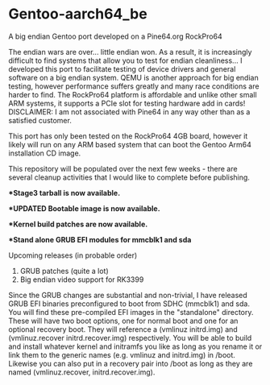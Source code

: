 # Gentoo-aarch64_be
A big endian Gentoo port developed on a Pine64.org RockPro64

The endian wars are over... little endian won. As a result, it is increasingly difficult to find systems that allow you to test for endian cleanliness...
I developed this port to facilitate testing of device drivers and general software on a big endian system. QEMU is another approach for big endian testing, however performance suffers greatly and many race conditions are harder to find. The RockPro64 platform is affordable and unlike other small ARM systems, it supports a PCIe slot for testing hardware add in cards! DISCLAIMER: I am not associated with Pine64 in any way other than as a satisfied customer.

This port has only been tested on the RockPro64 4GB board, however it likely will run on any ARM based system that can boot the Gentoo Arm64 installation CD image.

This repository will be populated over the next few weeks - there are several cleanup activities that I would like to complete before publishing.

<b>*Stage3 tarball is now available.
  
*UPDATED Bootable image is now available.
  
*Kernel build patches are now available.

*Stand alone GRUB EFI modules for mmcblk1 and sda
</b>

Upcoming releases (in probable order)

 
  1) GRUB patches (quite a lot)
  4) Big endian video support for RK3399

Since the GRUB changes are substantial and non-trivial, I have released GRUB EFI binaries preconfigured to boot from SDHC (mmcblk1) and sda. You will find these pre-compiled EFI images in the "standalone" directory. These will have two boot options, one for normal boot and one for an optional recovery boot. They will reference a (vmlinuz initrd.img) and (vmlinuz.recover initrd.recover.img) respectively. You will be able to build and install whatever kernel and initramfs you like as long as you rename it or link them to the generic names (e.g. vmlinuz and initrd.img) in /boot. Likewise you can also put in a recovery pair into /boot as long as they are named (vmlinuz.recover, initrd.recover.img).

